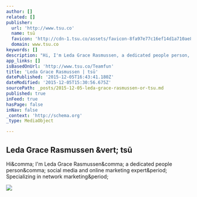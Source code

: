 ```yaml
---
author: []
related: []
publisher:
  url: 'http://www.tsu.co'
  name: tsū
  favicon: 'http://cdn-1.tsu.co/assets/favicon-8fa97e77c16ef14d1a710ae8b4dbb179cda2118f3f2aadfc2247ad5473225201.ico'
  domain: www.tsu.co
keywords: []
description: "Hi, I'm Leda Grace Rasmussen, a dedicated people person, social media and online marketing expert. Specializing in network marketing."
app_links: []
isBasedOnUrl: 'http://www.tsu.co/Teamfun'
title: 'Leda Grace Rasmussen | tsū'
datePublished: '2015-12-05T16:43:41.180Z'
dateModified: '2015-12-05T15:30:56.675Z'
sourcePath: _posts/2015-12-05-leda-grace-rasmussen-or-tsu.md
published: true
inFeed: true
hasPage: false
inNav: false
_context: 'http://schema.org'
_type: MediaObject

---
```

<article style=""><h1>Leda Grace Rasmussen &amp;vert; tsū</h1><p>Hi&amp;comma; I'm Leda Grace Rasmussen&amp;comma; a dedicated people person&amp;comma; social media and online marketing expert&amp;period; Specializing in network marketing&amp;period;</p><img src="https://cdn-2.tsu.co/users/cover_pictures/000/048/898/original/9896b0e6f99940a09b7806c85c9c8923.png?v=1414146924" /></article>